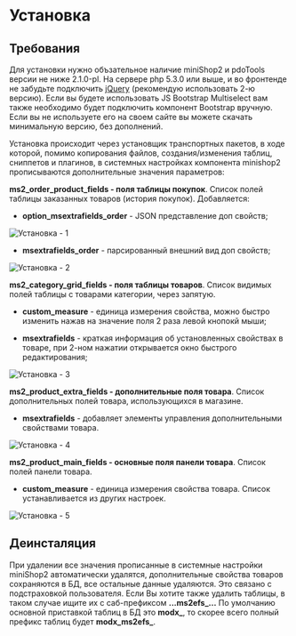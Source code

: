# Установка

## Требования

Для установки нужно объзательное наличие miniShop2 и pdoTools версии не ниже 2.1.0-pl. На сервере php 5.3.0 или выше, и во фронтенде не забудьте подключить [jQuery](https://jquery.com/) (рекомендую использовать 2-ю версию).
Если вы будете использовать JS Bootstrap Multiselect вам также необходимо будет подключить компонент Bootstrap вручную. Если вы не используете его на своем сайте вы можете скачать минимальную версию, без дополнений.

Установка происходит через установщик транспортных пакетов, в ходе которой, помимо копирования файлов, создания/изменения таблиц, сниппетов и плагинов, в системных настройках компонента minishop2 прописываются дополнительные значения
параметров:

**ms2_order_product_fields - поля таблицы покупок**. Список полей таблицы заказанных товаров (история покупок). Добавляется:

* **option_msextrafields_order** - JSON представление доп свойств;

![Установка - 1](https://file.modx.pro/files/f/5/1/f51834fa1beef89d993da8151d9b7139.png)

* **msextrafields_order** - парсированный внешний вид доп свойств;

![Установка - 2](https://file.modx.pro/files/d/5/0/d50f9f43a8d10e4d99715cb3ba746694.png)

**ms2_category_grid_fields - поля таблицы товаров**. Список видимых полей таблицы с товарами категории, через запятую.

* **custom_measure** - единица измерения свойства, можно быстро изменить нажав на значение поля 2 раза левой кнопокй мыши;

* **msextrafields** - краткая информация об установленных свойствах в товаре, при 2-ном нажатии открывается окно быстрого редактирования;

![Установка - 3](https://file.modx.pro/files/9/a/3/9a3890401715af2a901d9d6e7b20a086.png)

**ms2_product_extra_fields - дополнительные поля товара**. Список дополнительных полей товара, использующихся в магазине.

* **msextrafields** - добавляет элементы управления дополнительными свойствами товара.

![Установка - 4](https://file.modx.pro/files/a/4/b/a4bb2f40f0240a0e7dc3a0b7bb4cf62b.png)

**ms2_product_main_fields - основные поля панели товара**. Список полей панели товара.

* **custom_measure** - единица измерения свойства товара. Список устанавливается из других настроек.

![Установка - 5](https://file.modx.pro/files/1/d/d/1ddc87586583070bdaa5aaefec17c63f.png)

## Деинсталяция

При удалении все значения прописанные в системные настройки miniShop2 автоматически удалятся, дополнительные свойства товаров сохраняются в БД, все остальные данные удаляются. Это связано с подстраховкой пользователя. Если Вы
хотите также удалить таблицы, в таком случае ищите их с саб-префиксом **...ms2efs_...** По умолчанию основной приставкой таблиц в БД это **modx_**, то скорее всего полный префикс таблиц будет **modx_ms2efs_**.
